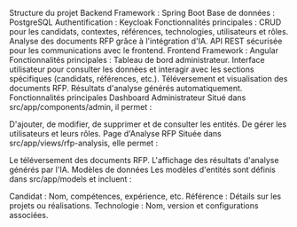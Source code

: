 Structure du projet
Backend
Framework : Spring Boot
Base de données : PostgreSQL
Authentification : Keycloak
Fonctionnalités principales :
CRUD pour les candidats, contextes, références, technologies, utilisateurs et rôles.
Analyse des documents RFP grâce à l'intégration d'IA.
API REST sécurisée pour les communications avec le frontend.
Frontend
Framework : Angular
Fonctionnalités principales :
Tableau de bord administrateur.
Interface utilisateur pour consulter les données et interagir avec les sections spécifiques (candidats, références, etc.).
Téléversement et visualisation des documents RFP.
Résultats d'analyse générés automatiquement.
Fonctionnalités principales
Dashboard Administrateur
Situé dans src/app/components/admin, il permet :

D'ajouter, de modifier, de supprimer et de consulter les entités.
De gérer les utilisateurs et leurs rôles.
Page d'Analyse RFP
Située dans src/app/views/rfp-analysis, elle permet :

Le téléversement des documents RFP.
L'affichage des résultats d'analyse générés par l'IA.
Modèles de données
Les modèles d'entités sont définis dans src/app/models et incluent :

Candidat : Nom, compétences, expérience, etc.
Référence : Détails sur les projets ou réalisations.
Technologie : Nom, version et configurations associées.
